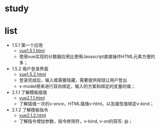 
# study

# list  


* 1.5.1 第一个应用  
  * [vue1.5.1.html](vue1.5.1.html)
  * 使用vue实现的计数器应用比使用Javascript直接操作HTML元素方便的多；  
* 1.5.2 用户登录界面
  * [vue1.5.2.html](vue1.5.2.html)
  * 登录完成后，输入框需要隐藏，需要提供按钮让用户登出
  * v-model用来进行双向绑定，输入的方案和绑定的变量的值； 
* 2.1.1 了解模板插值
  * [vue2.1.1.html](vue2.1.1.html)
  * 了解插值一次的v-once，HTML插值v-html，以及属性值绑定v-bind；
* 2.1.2 了解模板指令
  * [vue2.1.2.html](vue2.1.2.html)
  * 了解指令增加参数，指令修饰符，v-bind, v-on的简写: @；
